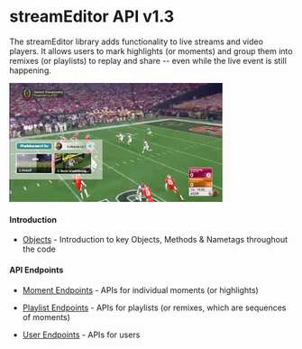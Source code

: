 <a name="top"></a>

# streamEditor API v1.3

The streamEditor library adds functionality to live streams and video players. It allows users to mark highlights (or moments) and group them into remixes (or playlists) to replay and share -- even while the live event is still happening.

<img src="/doc/v1/screenshot.png" width="75%" height="75%" />

#### Introduction

- [Objects](/doc/v1/objects.md#top) - Introduction to key Objects, Methods & Nametags throughout the code

#### API Endpoints

- [Moment Endpoints](/doc/v1/moments.md#top) - APIs for individual moments (or highlights)

- [Playlist Endpoints](/doc/v1/playlists.md#top) - APIs for playlists (or remixes, which are sequences of moments)

- [User Endpoints](/doc/v1/users.md#top) - APIs for users
